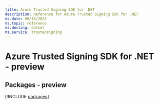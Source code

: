 ```yaml
---
title: Azure Trusted Signing SDK for .NET
description: Reference for Azure Trusted Signing SDK for .NET
ms.date: 06/10/2025
ms.topic: reference
ms.devlang: dotnet
ms.service: trustedsigning
---
```

# Azure Trusted Signing SDK for .NET - preview
## Packages - preview
[!INCLUDE [packages](trusted-signing-index.md)]
